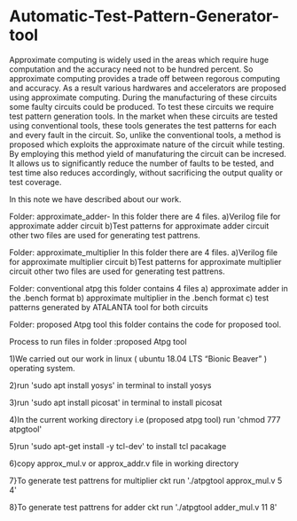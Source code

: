 # Automatic-Test-Pattern-Generator-tool
Approximate computing is widely used in the areas which require huge computation and the accuracy need not to be hundred percent. So approximate computing provides a trade off between regorous computing and accuracy. As a result various hardwares and accelerators are proposed using approximate computing. During the manufacturing of these circuits some faulty circuits could be produced. To test these circuits we require test pattern generation tools. In the market when these circuits are tested using conventional tools, these tools generates the test patterns for each and every fault in the circuit. So, unlike the conventional tools, a method is proposed which exploits the approximate nature of the circuit while testing. By employing this method yield of manufaturing the circuit can be incresed. It allows us to significantly reduce the number of faults to be tested, and test time also reduces accordingly, without sacrificing the output quality or test coverage.

In this note we have described about our work.

Folder: approximate_adder-
In this folder there are 4 files. 
a)Verilog file for approximate adder circuit
b)Test patterns for approximate adder circuit
other two files are used for generating test pattrens.

Folder: approximate_multiplier
In this folder there are 4 files. 
a)Verilog file for approximate multiplier circuit
b)Test patterns for approximate multiplier circuit
other two files are used for generating test pattrens.

Folder: conventional atpg
this folder contains 4 files
a) approximate adder in the .bench format
b) approximate multiplier in the .bench format
c) test patterns generated by ATALANTA tool for both circuits

Folder: proposed Atpg tool
this folder contains the code for proposed tool.



Process to run files in folder :proposed Atpg tool



1)We carried out our work in linux ( ubuntu 18.04 LTS “Bionic Beaver” ) operating system.

2)run 'sudo apt install yosys' in terminal to install yosys

3)run 'sudo apt install picosat' in terminal to install picosat

4)In the current working directory i.e (proposed atpg tool) run 'chmod 777 atpgtool'

5)run 'sudo apt-get install -y tcl-dev' to install tcl pacakage

6)copy approx_mul.v or approx_addr.v file in working directory

7}To generate test pattrens for multiplier ckt run './atpgtool approx_mul.v 5 4'

8}To generate test pattrens for adder ckt run './atpgtool adder_mul.v 11 8'

